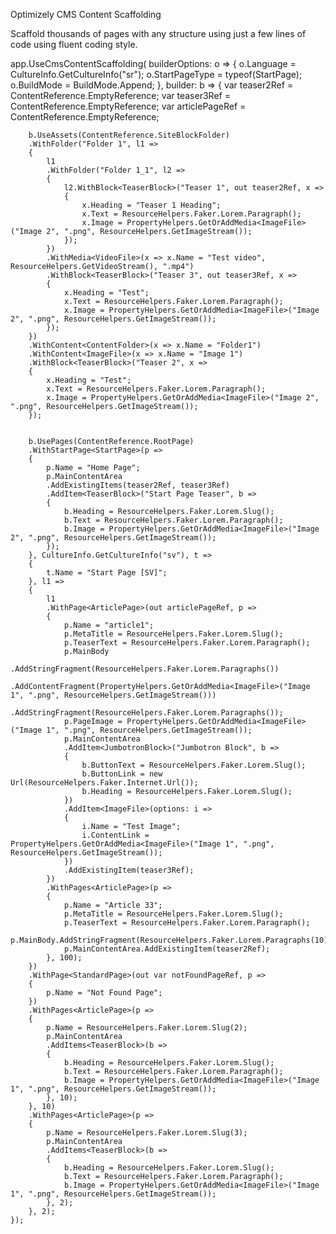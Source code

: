 ﻿Optimizely CMS Content Scaffolding

Scaffold thousands of pages with any structure using just a few lines of code using fluent coding style.

app.UseCmsContentScaffolding(
    builderOptions: o =>
    {
        o.Language = CultureInfo.GetCultureInfo("sr");
        o.StartPageType = typeof(StartPage);
        o.BuildMode = BuildMode.Append;
    },
    builder: b =>
    {
        var teaser2Ref = ContentReference.EmptyReference;
        var teaser3Ref = ContentReference.EmptyReference;
        var articlePageRef = ContentReference.EmptyReference;

        b.UseAssets(ContentReference.SiteBlockFolder)
        .WithFolder("Folder 1", l1 =>
        {
            l1
            .WithFolder("Folder 1_1", l2 =>
            {
                l2.WithBlock<TeaserBlock>("Teaser 1", out teaser2Ref, x =>
                {
                    x.Heading = "Teaser 1 Heading";
                    x.Text = ResourceHelpers.Faker.Lorem.Paragraph();
                    x.Image = PropertyHelpers.GetOrAddMedia<ImageFile>("Image 2", ".png", ResourceHelpers.GetImageStream());
                });
            })
            .WithMedia<VideoFile>(x => x.Name = "Test video", ResourceHelpers.GetVideoStream(), ".mp4")
            .WithBlock<TeaserBlock>("Teaser 3", out teaser3Ref, x =>
            {
                x.Heading = "Test";
                x.Text = ResourceHelpers.Faker.Lorem.Paragraph();
                x.Image = PropertyHelpers.GetOrAddMedia<ImageFile>("Image 2", ".png", ResourceHelpers.GetImageStream());
            });
        })
        .WithContent<ContentFolder>(x => x.Name = "Folder1")
        .WithContent<ImageFile>(x => x.Name = "Image 1")
        .WithBlock<TeaserBlock>("Teaser 2", x =>
        {
            x.Heading = "Test";
            x.Text = ResourceHelpers.Faker.Lorem.Paragraph();
            x.Image = PropertyHelpers.GetOrAddMedia<ImageFile>("Image 2", ".png", ResourceHelpers.GetImageStream());
        });


        b.UsePages(ContentReference.RootPage)
        .WithStartPage<StartPage>(p =>
        {
            p.Name = "Home Page";
            p.MainContentArea
            .AddExistingItems(teaser2Ref, teaser3Ref)
            .AddItem<TeaserBlock>("Start Page Teaser", b =>
            {
                b.Heading = ResourceHelpers.Faker.Lorem.Slug();
                b.Text = ResourceHelpers.Faker.Lorem.Paragraph();
                b.Image = PropertyHelpers.GetOrAddMedia<ImageFile>("Image 2", ".png", ResourceHelpers.GetImageStream());
            });
        }, CultureInfo.GetCultureInfo("sv"), t =>
        {
            t.Name = "Start Page [SV]";
        }, l1 =>
        {
            l1
            .WithPage<ArticlePage>(out articlePageRef, p =>
            {
                p.Name = "article1";
                p.MetaTitle = ResourceHelpers.Faker.Lorem.Slug();
                p.TeaserText = ResourceHelpers.Faker.Lorem.Paragraph();
                p.MainBody
                .AddStringFragment(ResourceHelpers.Faker.Lorem.Paragraphs())
                .AddContentFragment(PropertyHelpers.GetOrAddMedia<ImageFile>("Image 1", ".png", ResourceHelpers.GetImageStream()))
                .AddStringFragment(ResourceHelpers.Faker.Lorem.Paragraphs());
                p.PageImage = PropertyHelpers.GetOrAddMedia<ImageFile>("Image 1", ".png", ResourceHelpers.GetImageStream());
                p.MainContentArea
                .AddItem<JumbotronBlock>("Jumbotron Block", b =>
                {
                    b.ButtonText = ResourceHelpers.Faker.Lorem.Slug();
                    b.ButtonLink = new Url(ResourceHelpers.Faker.Internet.Url());
                    b.Heading = ResourceHelpers.Faker.Lorem.Slug();
                })
                .AddItem<ImageFile>(options: i =>
                {
                    i.Name = "Test Image";
                    i.ContentLink = PropertyHelpers.GetOrAddMedia<ImageFile>("Image 1", ".png", ResourceHelpers.GetImageStream());
                })
                .AddExistingItem(teaser3Ref);
            })
            .WithPages<ArticlePage>(p =>
            {
                p.Name = "Article 33";
                p.MetaTitle = ResourceHelpers.Faker.Lorem.Slug();
                p.TeaserText = ResourceHelpers.Faker.Lorem.Paragraph();
                p.MainBody.AddStringFragment(ResourceHelpers.Faker.Lorem.Paragraphs(10));
                p.MainContentArea.AddExistingItem(teaser2Ref);
            }, 100);
        })
        .WithPage<StandardPage>(out var notFoundPageRef, p =>
        {
            p.Name = "Not Found Page";
        })
        .WithPages<ArticlePage>(p =>
        {
            p.Name = ResourceHelpers.Faker.Lorem.Slug(2);
            p.MainContentArea
            .AddItems<TeaserBlock>(b =>
            {
                b.Heading = ResourceHelpers.Faker.Lorem.Slug();
                b.Text = ResourceHelpers.Faker.Lorem.Paragraph();
                b.Image = PropertyHelpers.GetOrAddMedia<ImageFile>("Image 1", ".png", ResourceHelpers.GetImageStream());
            }, 10);
        }, 10)
        .WithPages<ArticlePage>(p =>
        {
            p.Name = ResourceHelpers.Faker.Lorem.Slug(3);
            p.MainContentArea
            .AddItems<TeaserBlock>(b =>
            {
                b.Heading = ResourceHelpers.Faker.Lorem.Slug();
                b.Text = ResourceHelpers.Faker.Lorem.Paragraph();
                b.Image = PropertyHelpers.GetOrAddMedia<ImageFile>("Image 1", ".png", ResourceHelpers.GetImageStream());
            }, 2);
        }, 2);
    });
